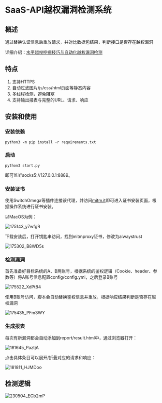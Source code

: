 # SaaS-API越权漏洞检测系统

## 概述

通过替换认证信息后重放请求，并对比数据包结果，判断接口是否存在越权漏洞

详细介绍：[水平越权挖掘技巧与自动化越权漏洞检测](https://www.gem-love.com/2023/01/26/%E6%B0%B4%E5%B9%B3%E8%B6%8A%E6%9D%83%E6%8C%96%E6%8E%98%E6%8A%80%E5%B7%A7%E4%B8%8E%E8%87%AA%E5%8A%A8%E5%8C%96%E8%B6%8A%E6%9D%83%E6%BC%8F%E6%B4%9E%E6%A3%80%E6%B5%8B/)

## 特点

1. 支持HTTPS
2. 自动过滤图片/js/css/html页面等静态内容
3. 多线程检测，避免阻塞
4. 支持输出报表与完整的URL、请求、响应

## 安装和使用

### 安装依赖

```
python3 -m pip install -r requirements.txt
```

### 启动

```
python3 start.py
```

即可监听socks5://127.0.0.1:8889。

### 安装证书

使用SwitchOmega等插件连接该代理，并访问[mitm.it](http://mitm.it)即可进入证书安装页面，根据操作系统进行证书安装。

以MacOS为例：

![175143_y7wfgR](http://cdn2.pic.y1ng.vip/uPic/2023/01/25/175143_y7wfgR.png)

下载安装后，打开钥匙串访问，找到mitmproxy证书，修改为alwaystrust

![175302_B8WD5s](http://cdn2.pic.y1ng.vip/uPic/2023/01/25/175302_B8WD5s.png)

### 检测漏洞

首先准备好目标系统的A、B两账号，根据系统的鉴权逻辑（Cookie、header、参数等）将A账号信息配置config/config.yml，之后登录B账号

![175522_XdPt84](http://cdn2.pic.y1ng.vip/uPic/2023/01/25/175522_XdPt84.png)

使用B账号访问，脚本会自动替换鉴权信息并重放，根据响应结果判断是否存在越权漏洞

![175435_PFm3WY](http://cdn2.pic.y1ng.vip/uPic/2023/01/25/175435_PFm3WY.png)

### 生成报表

每次有新漏洞都会自动添加到report/result.html中，通过浏览器打开：

![181645_PaztjA](http://cdn2.pic.y1ng.vip/uPic/2023/01/25/181645_PaztjA.png)

点击具体条目可以展开/折叠对应的请求和响应：

![181811_HJMDoo](http://cdn2.pic.y1ng.vip/uPic/2023/01/25/181811_HJMDoo.png)

## 检测逻辑

![230504_ECb2mP](http://cdn2.pic.y1ng.vip/uPic/2023/01/26/230504_ECb2mP.jpg)